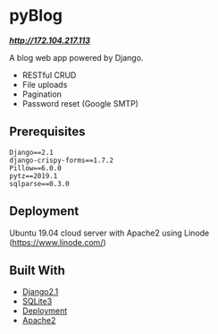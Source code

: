 # pyBlog

***http://172.104.217.113***

A blog web app powered by Django.

* RESTful CRUD
* File uploads 
* Pagination
* Password reset (Google SMTP) 

## Prerequisites

```
Django==2.1
django-crispy-forms==1.7.2
Pillow==6.0.0
pytz==2019.1
sqlparse==0.3.0
```

## Deployment

Ubuntu 19.04 cloud server with Apache2 using Linode (https://www.linode.com/)

## Built With

* [Django2.1](https://docs.djangoproject.com/en/2.2/releases/2.1/)
* [SQLite3](https://www.sqlite.org/draft/version3.html)
* [Deployment](https://docs.djangoproject.com/en/2.2/howto/deployment/checklist/)
* [Apache2](https://help.ubuntu.com/lts/serverguide/httpd.html)